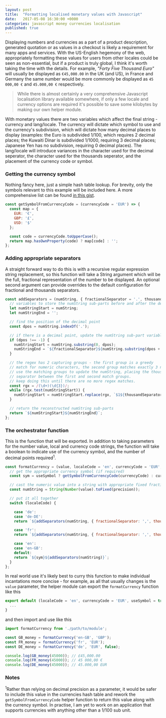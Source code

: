 ```yaml
---
layout: post
title:  "Formatting localised monetary values with Javascript"
date:   2017-05-08 16:30:00 +0000
categories: javascript money currencies localisation
published: true
---
```

Displaying numbers and currencies as a part of a product description, generated quotation or as values in a checkout is likely a requirement for many apps and services. With the US-English hegemony of the web, appropriately formatting these values for users from other locales could be seen as non-essential, but if a product is truly global, I think it's worth taking the time with the details. For example, _"Forty Five Thousand Euro"_ will usually be displayed as `€45,000.00` in the UK (and US), in France and Germany the same number would be more commonly be displayed as `45 000,00 €` and `45.000,00 €` respectively. 

> While there is almost certainly a very comprehensive Javascript localisation library available somewhere, if only a few locale and currency options are required it's possible to save some kilobytes by making our own helper module.

With monetary values there are two variables which affect the final string - currency and lang/locale. The currency will dictate which symbol to use and the currency's subdivision, which will dictate how many decimal places to display (examples: the Euro is subdivided 1/100, which requires 2 decimal places; the Kuwaiti Dinar is subdivided 1/1000, requiring 3 decimal places; Japanese Yen has no subdivision, requiring 0 decimal places). The lang/locale will introduce variances in the character used for the decimal seperator, the character used for the thousands seperator, and the placement of the currency code or symbol.


### Getting the currency symbol
Nothing fancy here, just a simple hash table lookup. For brevity, only the symbols relevant to this example will be included here. A more comprehensive list can be found [in this gist][1].

```js
const getSymbolFromCurrencyCode = (currencyCode = 'EUR') => {
  const map = {
    EUR: '€',
    GBP: '£',
    USD: '$'
  };

  const code = currencyCode.toUpperCase();
  return map.hasOwnProperty(code) ? map[code] : '';
};
```


### Adding appropriate separators
A straight forward way to do this is with a recursive regular expression string replacement, so this function will take a String argument which will be the full, fractional representation of the number to be displayed. An optional second argument can provide overrides to the default configuration for fractional and thousands separators.

```js
const addSeparators = (numString, { fractionalSeparator = '.', thousandSeparator = ',' }) => {
  // variables to store the numString sub-parts before and after the decimal point
  let numStringStart = numString;
  let numStringEnd = '';

  // find the position of the decimal point
  const dpos = numString.indexOf('.');

  // if there is a decimal point, update the numString sub-part variables
  if (dpos !== -1) {
    numStringStart = numString.substring(0, dpos);
    numStringEnd = `${fractionalSeparator}${numString.substring(dpos + 1, numString.length)}`;
  }

  // the regex has 2 capturing groups - the first group is a greedy
  // match for numeric characters, the second group matches exactly 3 numbers.
  // use the matching groups to update the numString, placing the thousands
  // separator between the first and second match groups.
  // keep doing this until there are no more regex matches.
  const rgx = /(\d+)(\d{3})/;
  while (rgx.test(numStringStart)) {
    numStringStart = numStringStart.replace(rgx, `$1${thousandSeparator}$2`);
  }

  // return the reconstructed numString sub-parts
  return `${numStringStart}${numStringEnd}`;
};
```

### The orchestrator function
This is the function that will be exported. In addition to taking parameters for the number value, local and currency code strings, the function will take a boolean to indicate use of the currency symbol, and the number of decimal points required<sup>1</sup>.   

```js
const formatCurrency = (value, localeCode = 'en', currencyCode = 'EUR', useSymbol = true, precision = 2) => {
  // get the appropriate currency symbol (if required)
  const sym = useSymbol ? getSymbolFromCurrencyCode(currencyCode) : currencyCode;

  // cast the numeric value into a string with appropriate fixed fractional part
  const numString = String(Number(value).toFixed(precision));

  // put it all together
  switch (localeCode) {

    case 'de':
    case 'de-DE':
    return `${addSeparators(numString, { fractionalSeparator: ',', thousandSeparator: '.' })} ${sym}`;

    case 'fr':
    return `${addSeparators(numString, { fractionalSeparator: ',', thousandSeparator: ' ' })} ${sym}`;

    case 'en':
    case 'en-GB':
    default:
    return `${sym}${addSeparators(numString)}`;
  }
};
```

In real world use it's likely best to curry this function to make individual incantations more concise - for example, as all that usually changes is the `value` parameter, the helper module can export the `formatCurrency` function like this

```js
export default (localeCode = 'en', currencyCode = 'EUR', useSymbol = true, precision = 2) => value => {
  ...
}
```

and then import and use like this

```js
import formatCurrency from './path/to/module';

const GB_money = formatCurrency('en-GB', 'GBP');
const FR_money = formatCurrency('fr', 'EUR');
const DE_money = formatCurrency('de', 'EUR', false);

console.log(GB_money(45000)); // £45,000.00
console.log(FR_money(45000)); // 45 000,00 €
console.log(DE_money(45000)); // 45.000,00 EUR
```

### Notes
<sup>1</sup>Rather than relying on decimal precision as a parameter, it would be safer to include this value in the currencies hash table and rework the `getSymbolFromCurrencyCode` helper function to return this value along with the currency symbol. In practise, I am yet to work on an application that supports currencies with anything other than a 1/100 sub unit.

[1]: https://gist.github.com/kierandenshi/8a0a41c57a894bf5f89e744849c6f893

